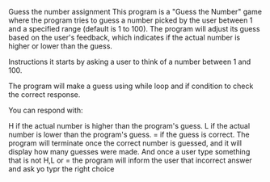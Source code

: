  Guess the number assignment 
This program is a "Guess the Number" game where the program tries to guess a number picked by the user between 1 and a specified range (default is 1 to 100). The program will adjust its guess based on the user's feedback, which indicates if the actual number is higher or lower than the guess.

Instructions
it starts by asking a user to think of a number between 1 and 100.

The program will make a guess using while loop and if condition to check the correct response.

You can respond with:

H if the actual number is higher than the program's guess.
L if the actual number is lower than the program's guess.
= if the guess is correct.
The program will terminate once the correct number is guessed, and it will display how many guesses were made.
And once a user type something that is not H,L or = the program will inform the user that incorrect answer and ask yo typr the right choice
